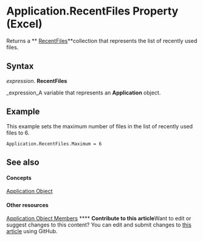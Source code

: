 
# Application.RecentFiles Property (Excel)

Returns a  ** [RecentFiles](e33ae942-0444-0631-be08-386366b6ebdb.md)**collection that represents the list of recently used files.


## Syntax

 _expression_. **RecentFiles**

 _expression_A variable that represents an  **Application** object.


## Example

This example sets the maximum number of files in the list of recently used files to 6.


```
Application.RecentFiles.Maximum = 6
```


## See also


#### Concepts


 [Application Object](19b73597-5cf9-4f56-8227-b5211f657f6f.md)
#### Other resources


 [Application Object Members](4cb9ca42-8d07-cc9c-2d80-4eb9a5921e1e.md)
****   **Contribute to this article**Want to edit or suggest changes to this content? You can edit and submit changes to  [this article](https://github.com/jhershey00/VBA_Excel_Test/OpenXMLCon/articles/a64784af-4162-90fc-b955-963a1b1e747f.md) using GitHub.

